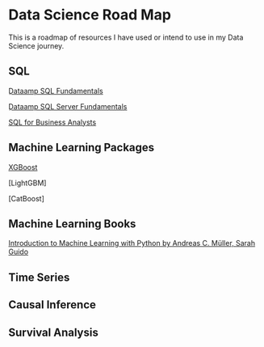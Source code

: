 # Data Science Road Map
This is a roadmap of resources I have used or intend to use in my Data Science journey.

## SQL
[ِDataamp SQL Fundamentals](https://app.datacamp.com/learn/skill-tracks/sql-fundamentals?version=2)

[ِDataamp SQL Server Fundamentals](https://app.datacamp.com/learn/skill-tracks/sql-server-fundamentals)

[SQL for Business Analysts](https://app.datacamp.com/learn/skill-tracks/sql-for-business-analysts)

## Machine Learning Packages
[XGBoost](https://www.kaggle.com/code/prashant111/a-guide-on-xgboost-hyperparameters-tuning)

[LightGBM]

[CatBoost]


## Machine Learning Books
[Introduction to Machine Learning with Python by Andreas C. Müller, Sarah Guido](https://www.oreilly.com/library/view/introduction-to-machine/9781449369880/)


## Time Series

## Causal Inference

## Survival Analysis
